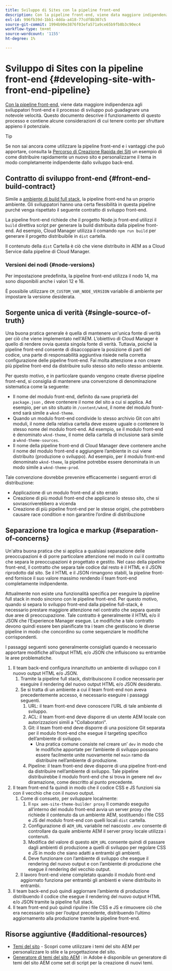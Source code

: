 ```yaml
---
title: Sviluppo di Sites con la pipeline front-end
description: Con la pipeline front-end, viene data maggiore indipendenza agli sviluppatori front-end e il processo di sviluppo può guadagnare una notevole velocità. Questo documento descrive alcune considerazioni particolari del processo di sviluppo front-end che devono essere fornite.
exl-id: 996fb39d-1bb1-4dda-a418-77cdf8b307c5
source-git-commit: 1994b90e3876f03efa571a9ce65b9fb8b3c90ec4
workflow-type: tm+mt
source-wordcount: '1155'
ht-degree: 1%

---
```



# Sviluppo di Sites con la pipeline front-end {#developing-site-with-front-end-pipeline}

[Con la pipeline front-end,](/help/implementing/cloud-manager/configuring-pipelines/introduction-ci-cd-pipelines.md#front-end) viene data maggiore indipendenza agli sviluppatori front-end e il processo di sviluppo può guadagnare una notevole velocità. Questo documento descrive il funzionamento di questo processo e contiene alcune considerazioni di cui tenere conto per sfruttare appieno il potenziale.

>[!TIP]
>
>Se non sai ancora come utilizzare la pipeline front-end e i vantaggi che può apportare, consulta la [Percorso di Creazione Rapida dei Siti](/help/journey-sites/quick-site/overview.md) un esempio di come distribuire rapidamente un nuovo sito e personalizzarne il tema in modo completamente indipendente dallo sviluppo back-end.

## Contratto di sviluppo front-end {#front-end-build-contract}

Simile a [ambiente di build full stack,](/help/implementing/cloud-manager/getting-access-to-aem-in-cloud/build-environment-details.md) la pipeline front-end ha un proprio ambiente. Gli sviluppatori hanno una certa flessibilità in questa pipeline purché venga rispettato il seguente contratto di sviluppo front-end.

La pipeline front-end richiede che il progetto Node.js front-end utilizzi il `build` direttiva script per generare la build distribuita dalla pipeline front-end. Ad esempio, Cloud Manager utilizza il comando `npm run build` per generare il progetto distribuibile in `dist` cartella.

Il contenuto della `dist` Cartella è ciò che viene distribuito in AEM as a Cloud Service dalla pipeline di Cloud Manager.

### Versioni dei nodi {#node-versions}

Per impostazione predefinita, la pipeline front-end utilizza il nodo 14, ma sono disponibili anche i valori 12 e 16.

È possibile utilizzare `CM_CUSTOM_VAR_NODE_VERSION` variabile di ambiente per impostare la versione desiderata.

## Sorgente unica di verità {#single-source-of-truth}

Una buona pratica generale è quella di mantenere un&#39;unica fonte di verità per ciò che viene implementato nell&#39;AEM. L’obiettivo di Cloud Manager è quello di rendere ovvia questa singola fonte di verità. Tuttavia, poiché la pipeline front-end consente di disaccoppiare la posizione di parti del codice, una parte di responsabilità aggiuntiva risiede nella corretta configurazione delle pipeline front-end. Fai molta attenzione a non creare più pipeline front-end da distribuire sullo stesso sito nello stesso ambiente.

Per questo motivo, e in particolare quando vengono create diverse pipeline front-end, si consiglia di mantenere una convenzione di denominazione sistematica come la seguente:

* Il nome del modulo front-end, definito da `name` proprietà del `package.json` , deve contenere il nome del sito a cui si applica. Ad esempio, per un sito situato in `/content/wknd`, il nome del modulo front-end sarà simile a `wknd-theme`.
* Quando un modulo front-end condivide lo stesso archivio Git con altri moduli, il nome della relativa cartella deve essere uguale o contenere lo stesso nome del modulo front-end. Ad esempio, se il modulo front-end è denominato `wknd-theme`, il nome della cartella di inclusione sarà simile a `wknd-theme-sources`.
* Il nome della pipeline front-end di Cloud Manager deve contenere anche il nome del modulo front-end e aggiungere l’ambiente in cui viene distribuito (produzione o sviluppo). Ad esempio, per il modulo front-end denominato `wknd-theme`, la pipeline potrebbe essere denominata in un modo simile a `wknd-theme-prod`.

Tale convenzione dovrebbe prevenire efficacemente i seguenti errori di distribuzione:

* Applicazione di un modulo front-end al sito errato
* Creazione di più moduli front-end che applicano lo stesso sito, che si sovrascriverebbero a vicenda
* Creazione di più pipeline front-end per le stesse origini, che potrebbero causare race condition e non garantire l’ordine di distribuzione

## Separazione tra logica e markup {#separation-of-concerns}

Un&#39;altra buona pratica che si applica a qualsiasi separazione delle preoccupazioni è di porre particolare attenzione nel modo in cui il contratto che separa le preoccupazioni è progettato e gestito. Nel caso della pipeline front-end, il contratto che separa tale codice dal resto è il HTML e il JSON riprodotto dal sito. Se il HTML e il JSON rimangono stabili, la pipeline front-end fornisce il suo valore massimo rendendo il team front-end completamente indipendente.

Attualmente non esiste una funzionalità specifica per eseguire la pipeline full stack in modo sincrono con le pipeline front-end. Per questo motivo, quando si separa lo sviluppo front-end dalla pipeline full-stack, è necessario prestare maggiore attenzione nel contratto che separa queste due aree di preoccupazione. Tale contratto è generalmente il HTML e/o il JSON che l’Experience Manager esegue. Le modifiche a tale contratto devono quindi essere ben pianificate tra i team che gestiscono le diverse pipeline in modo che concordino su come sequenziare le modifiche corrispondenti.

I passaggi seguenti sono generalmente consigliati quando è necessario apportare modifiche all’output HTML e/o JSON che influiscono su entrambe le aree problematiche.

1. Il team back-end configura innanzitutto un ambiente di sviluppo con il nuovo output HTML e/o JSON.
   1. Tramite la pipeline full stack, distribuiscono il codice necessario per eseguire il rendering del nuovo output HTML e/o JSON desiderato.
   1. Se si tratta di un ambiente a cui il team front-end non aveva precedentemente accesso, è necessario eseguire i passaggi seguenti.
      1. URL: il team front-end deve conoscere l’URL di tale ambiente di sviluppo.
      1. ACL: il team front-end deve disporre di un utente AEM locale con autorizzazioni simili a &quot;Collaboratori&quot;.
      1. Git: il team front-end deve disporre di una posizione Git separata per il modulo front-end che esegue il targeting specifico dell’ambiente di sviluppo.
         * Una pratica comune consiste nel creare un’ `dev` in modo che le modifiche apportate per l’ambiente di sviluppo possano essere facilmente unite nuovamente nel `main` ramo da distribuire nell’ambiente di produzione.
      1. Pipeline: il team front-end deve disporre di una pipeline front-end da distribuire nell’ambiente di sviluppo. Tale pipeline distribuirebbe il modulo front-end che si trova in genere nel `dev` diramazione, come descritto al punto precedente.
1. Il team front-end fa quindi in modo che il codice CSS e JS funzioni sia con il vecchio che con il nuovo output.
   1. Come di consueto, per sviluppare localmente:
      1. Il `npx aem-site-theme-builder proxy` Il comando eseguito all’interno del modulo front-end avvia un server proxy che richiede il contenuto da un ambiente AEM, sostituendo i file CSS e JS del modulo front-end con quelli locali `dist` cartella.
      1. Configurazione di `AEM_URL` variabile nel nascosto `.env` consente di controllare da quale ambiente AEM il server proxy locale utilizza i contenuti.
      1. Modifica del valore di questo `AEM_URL` consente quindi di passare dagli ambienti di produzione a quelli di sviluppo per regolare CSS e JS in modo che siano adatti a entrambi gli ambienti.
      1. Deve funzionare con l’ambiente di sviluppo che esegue il rendering del nuovo output e con l’ambiente di produzione che esegue il rendering del vecchio output.
   1. Il lavoro front-end viene completato quando il modulo front-end aggiornato funziona per entrambi gli ambienti e viene distribuito in entrambi.
1. Il team back-end può quindi aggiornare l’ambiente di produzione distribuendo il codice che esegue il rendering del nuovo output HTML e/o JSON tramite la pipeline full stack.
1. Il team front-end può quindi ripulire i file CSS e JS e rimuovere ciò che era necessario solo per l’output precedente, distribuendo l’ultimo aggiornamento alla produzione tramite la pipeline front-end.

## Risorse aggiuntive {#additional-resources}

* [Temi del sito](/help/sites-cloud/administering/site-creation/site-themes.md) - Scopri come utilizzare i temi del sito AEM per personalizzare lo stile e la progettazione del sito.
* [Generatore di temi del sito AEM](https://github.com/adobe/aem-site-theme-builder) : in Adobe è disponibile un generatore di temi del sito AEM come set di script per la creazione di nuovi temi.
